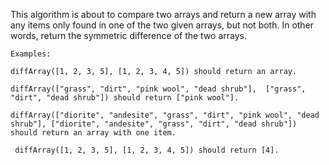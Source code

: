 This algorithm is about to compare two arrays and return a new array with any items only found in one of the two given arrays, but not both. In other words, return the symmetric difference of the two arrays.

```
Examples:

diffArray([1, 2, 3, 5], [1, 2, 3, 4, 5]) should return an array.

diffArray(["grass", "dirt", "pink wool", "dead shrub"],  ["grass", "dirt", "dead shrub"]) should return ["pink wool"].

diffArray(["diorite", "andesite", "grass", "dirt", "pink wool", "dead shrub"], ["diorite", "andesite", "grass", "dirt", "dead shrub"]) should return an array with one item.

 diffArray([1, 2, 3, 5], [1, 2, 3, 4, 5]) should return [4].
```
